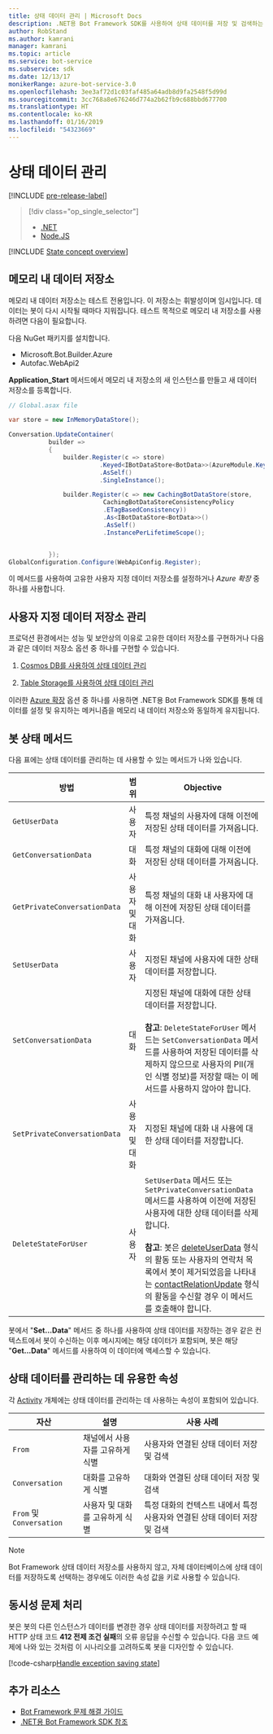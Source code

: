 ```yaml
---
title: 상태 데이터 관리 | Microsoft Docs
description: .NET용 Bot Framework SDK를 사용하여 상태 데이터를 저장 및 검색하는 방법을 알아봅니다.
author: RobStand
ms.author: kamrani
manager: kamrani
ms.topic: article
ms.service: bot-service
ms.subservice: sdk
ms.date: 12/13/17
monikerRange: azure-bot-service-3.0
ms.openlocfilehash: 3ee3af72d1c03faf485a64adb8d9fa2548f5d99d
ms.sourcegitcommit: 3cc768a8e676246d774a2b62fb9c688bbd677700
ms.translationtype: HT
ms.contentlocale: ko-KR
ms.lasthandoff: 01/16/2019
ms.locfileid: "54323669"
---
```

# <a name="manage-state-data"></a>상태 데이터 관리

[!INCLUDE [pre-release-label](../includes/pre-release-label-v3.md)]

> [!div class="op_single_selector"]
> - [.NET](../dotnet/bot-builder-dotnet-state.md)
> - [Node.JS](../nodejs/bot-builder-nodejs-state.md)

[!INCLUDE [State concept overview](../includes/snippet-dotnet-concept-state.md)]

## <a name="in-memory-data-storage"></a>메모리 내 데이터 저장소

메모리 내 데이터 저장소는 테스트 전용입니다. 이 저장소는 휘발성이며 임시입니다. 데이터는 봇이 다시 시작될 때마다 지워집니다. 테스트 목적으로 메모리 내 저장소를 사용하려면 다음이 필요합니다. 

다음 NuGet 패키지를 설치합니다. 
- Microsoft.Bot.Builder.Azure
- Autofac.WebApi2

**Application_Start** 메서드에서 메모리 내 저장소의 새 인스턴스를 만들고 새 데이터 저장소를 등록합니다.

```cs
// Global.asax file

var store = new InMemoryDataStore();

Conversation.UpdateContainer(
           builder =>
           {
               builder.Register(c => store)
                         .Keyed<IBotDataStore<BotData>>(AzureModule.Key_DataStore)
                         .AsSelf()
                         .SingleInstance();

               builder.Register(c => new CachingBotDataStore(store,
                          CachingBotDataStoreConsistencyPolicy
                          .ETagBasedConsistency))
                          .As<IBotDataStore<BotData>>()
                          .AsSelf()
                          .InstancePerLifetimeScope();


           });
GlobalConfiguration.Configure(WebApiConfig.Register);

```

이 메서드를 사용하여 고유한 사용자 지정 데이터 저장소를 설정하거나 *Azure 확장* 중 하나를 사용합니다.

## <a name="manage-custom-data-storage"></a>사용자 지정 데이터 저장소 관리

프로덕션 환경에서는 성능 및 보안상의 이유로 고유한 데이터 저장소를 구현하거나 다음과 같은 데이터 저장소 옵션 중 하나를 구현할 수 있습니다.

1. [Cosmos DB를 사용하여 상태 데이터 관리](bot-builder-dotnet-state-azure-cosmosdb.md)

2. [Table Storage를 사용하여 상태 데이터 관리](bot-builder-dotnet-state-azure-table-storage.md)

이러한 [Azure 확장](https://www.nuget.org/packages/Microsoft.Bot.Builder.Azure/) 옵션 중 하나를 사용하면 .NET용 Bot Framework SDK를 통해 데이터를 설정 및 유지하는 메커니즘을 메모리 내 데이터 저장소와 동일하게 유지됩니다.

## <a name="bot-state-methods"></a>봇 상태 메서드

다음 표에는 상태 데이터를 관리하는 데 사용할 수 있는 메서드가 나와 있습니다.

| 방법 | 범위 | Objective |                                                
|----|----|----|
| `GetUserData` | 사용자 | 특정 채널의 사용자에 대해 이전에 저장된 상태 데이터를 가져옵니다. |
| `GetConversationData` | 대화 | 특정 채널의 대화에 대해 이전에 저장된 상태 데이터를 가져옵니다. |
| `GetPrivateConversationData` | 사용자 및 대화 | 특정 채널의 대화 내 사용자에 대해 이전에 저장된 상태 데이터를 가져옵니다. |
| `SetUserData` | 사용자 | 지정된 채널에 사용자에 대한 상태 데이터를 저장합니다. |
| `SetConversationData` | 대화 | 지정된 채널에 대화에 대한 상태 데이터를 저장합니다. <br/><br/>**참고**: `DeleteStateForUser` 메서드는 `SetConversationData` 메서드를 사용하여 저장된 데이터를 삭제하지 않으므로 사용자의 PII(개인 식별 정보)를 저장할 때는 이 메서드를 사용하지 않아야 합니다. |
| `SetPrivateConversationData` | 사용자 및 대화 | 지정된 채널에 대화 내 사용에 대한 상태 데이터를 저장합니다. |
| `DeleteStateForUser` | 사용자 | `SetUserData` 메서드 또는 `SetPrivateConversationData` 메서드를 사용하여 이전에 저장된 사용자에 대한 상태 데이터를 삭제합니다. <br/><br/>**참고**: 봇은 [deleteUserData](bot-builder-dotnet-activities.md#deleteuserdata) 형식의 활동 또는 사용자의 연락처 목록에서 봇이 제거되었음을 나타내는 [contactRelationUpdate](bot-builder-dotnet-activities.md#contactrelationupdate) 형식의 활동을 수신할 경우 이 메서드를 호출해야 합니다. |

봇에서 "**Set...Data**" 메서드 중 하나를 사용하여 상태 데이터를 저장하는 경우 같은 컨텍스트에서 봇이 수신하는 이후 메시지에는 해당 데이터가 포함되며, 봇은 해당 "**Get...Data**" 메서드를 사용하여 이 데이터에 액세스할 수 있습니다.

## <a name="useful-properties-for-managing-state-data"></a>상태 데이터를 관리하는 데 유용한 속성

각 [Activity][Activity] 개체에는 상태 데이터를 관리하는 데 사용하는 속성이 포함되어 있습니다.

| 자산 | 설명 | 사용 사례 |
|----|----|----|
| `From` | 채널에서 사용자를 고유하게 식별 | 사용자와 연결된 상태 데이터 저장 및 검색 |
| `Conversation` | 대화를 고유하게 식별 | 대화와 연결된 상태 데이터 저장 및 검색 |
| `From` 및 `Conversation` | 사용자 및 대화를 고유하게 식별 | 특정 대화의 컨텍스트 내에서 특정 사용자와 연결된 상태 데이터 저장 및 검색 |

> [!NOTE]
> Bot Framework 상태 데이터 저장소를 사용하지 않고, 자체 데이터베이스에 상태 데이터를 저장하도록 선택하는 경우에도 이러한 속성 값을 키로 사용할 수 있습니다.

## <a name="handle-concurrency-issues"></a>동시성 문제 처리

봇은 봇의 다른 인스턴스가 데이터를 변경한 경우 상태 데이터를 저장하려고 할 때 HTTP 상태 코드 **412 전제 조건 실패**의 오류 응답을 수신할 수 있습니다. 다음 코드 예제에 나와 있는 것처럼 이 시나리오를 고려하도록 봇을 디자인할 수 있습니다.

[!code-csharp[Handle exception saving state](../includes/code/dotnet-state.cs#handleException)]

## <a name="additional-resources"></a>추가 리소스

- [Bot Framework 문제 해결 가이드](../bot-service-troubleshoot-general-problems.md)
- <a href="/dotnet/api/?view=botbuilder-3.11.0" target="_blank">.NET용 Bot Framework SDK 참조</a>

[Activity]: https://docs.botframework.com/en-us/csharp/builder/sdkreference/dc/d2f/class_microsoft_1_1_bot_1_1_connector_1_1_activity.html
